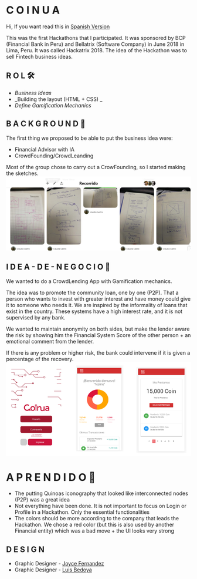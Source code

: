 # C O I N U A

Hi, If you want read this in [Spanish Version](https://github.com/DarkNekoRin/Coinua/blob/master/Readme-Spanish.md)

This was the first Hackathons that I participated.
It was sponsored by BCP (Financial Bank in Peru) and Bellatrix (Software Company) in June 2018 in Lima, Peru.
It was called Hackatrix 2018.
The idea of the Hackathon was to sell Fintech business ideas.

## R O L  🛠️

* _Business Ideas_
* _Building the layout (HTML + CSS) _
* _Define Gamification Mechanics_


## B A C K G R O U N D 🚀  

The first thing we proposed to be able to put the business idea were:
* Financial Advisor with IA 
* CrowdFounding/CrowdLeanding

Most of the group chose to carry out a CrowFounding, so I started making the sketches.
![alt text](https://github.com/DarkNekoRin/Coinua/blob/master/img/Recorrido00.PNG?raw=true)


## I D E A - D E - N E G O C I O 🚀  

We wanted to do a CrowdLending App with Gamification mechanics.

The idea was to promote the community loan, one by one (P2P). That a person who wants to invest with greater interest and have money could give it to someone who needs it. We are inspired by the informality of loans that exist in the country. These systems have a high interest rate, and it is not supervised by any bank.

We wanted to maintain anonymity on both sides, but make the lender aware the risk by showing him the Financial System Score of the other person + an emotional comment from the lender.

If there is any problem or higher risk, the bank could intervene if it is given a percentage of the recovery. 
![alt text](https://github.com/DarkNekoRin/Coinua/blob/master/img/coinua.PNG?raw=true)

# A P R E N D I D O 📌

* The putting Quinoas iconography that looked like interconnected nodes (P2P) was a great idea
* Not everything have been done. It is not important to focus on Login or Profile in a Hackathon. Only the essential functionalities
* The colors should be more according to the company that leads the Hackathon. We chose a red color (but this is also used by another Financial entity) which was a bad move + the UI looks very strong


## D E S I G N   
* Graphic Designer - [Joyce Fernandez](https://www.behance.net/J-Sokei)
* Graphic Designer - [Luis Bedoya](https://www.behance.net/BeddamaLuis)
